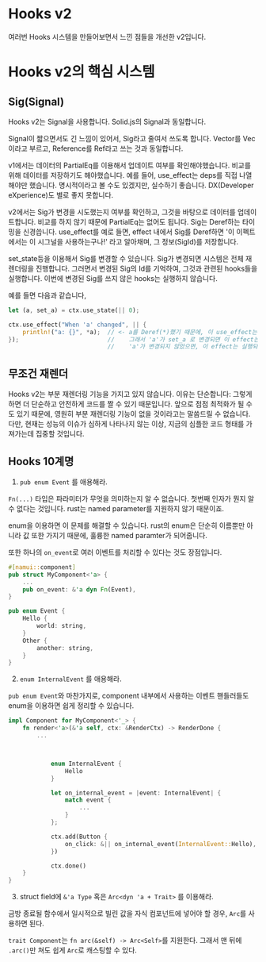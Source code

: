 # Hooks v2

여러번 Hooks 시스템을 만들어보면서 느낀 점들을 개선한 v2입니다.

# Hooks v2의 핵심 시스템

## Sig(Signal)

Hooks v2는 Signal을 사용합니다. Solid.js의 Signal과 동일합니다.

Signal이 짧으면서도 긴 느낌이 있어서, Sig라고 줄여서 쓰도록 합니다. Vector를 Vec이라고 부르고, Reference를 Ref라고 쓰는 것과 동일합니다.

v1에서는 데이터의 PartialEq를 이용해서 업데이트 여부를 확인해야했습니다. 비교를 위해 데이터를 저장하기도 해야했습니다.
예를 들어, use_effect는 deps를 직접 나열해야만 했습니다. 명시적이라고 볼 수도 있겠지만, 실수하기 좋습니다. DX(Developer eXperience)도 별로 좋지 못합니다.

v2에서는 Sig가 변경을 시도했는지 여부를 확인하고, 그것을 바탕으로 데이터를 업데이트합니다. 비교를 하지 않기 때문에 PartialEq는 없어도 됩니다.
Sig는 Deref하는 타이밍을 신경씁니다. use_effect를 예로 들면, effect 내에서 Sig를 Deref하면 '이 이펙트에서는 이 시그널을 사용하는구나!' 라고 알아채며, 그 정보(SigId)를 저장합니다.

set_state등을 이용해서 Sig를 변경할 수 있습니다. Sig가 변경되면 시스템은 전체 재 렌더링을 진행합니다. 그러면서 변경된 Sig의 Id를 기억하여, 그것과 관련된 hooks들을 실행합니다. 이번에 변경된 Sig를 쓰지 않은 hooks는 실행하지 않습니다.

예를 들면 다음과 같습니다,

```rust
let (a, set_a) = ctx.use_state(|| 0);

ctx.use_effect("When 'a' changed", || {
    println!("a: {}", *a);  // <- a를 Deref(*)했기 때문에, 이 use_effect는 'a'라는 Sig를 사용했다는 것을 저장합니다.
});                         //    그래서 'a'가 set_a 로 변경되면 이 effect는 재실행됩니다.
                            //    'a'가 변경되지 않았으면, 이 effect는 실행되지 않습니다.
```

## 무조건 재렌더

Hooks v2는 부분 재렌더링 기능을 가지고 있지 않습니다. 이유는 단순합니다: 그렇게 하면 더 단순하고 안전하게 코드를 짤 수 있기 때문입니다.
앞으로 점점 최적화가 될 수도 있기 때문에, 영원히 부분 재렌더링 기능이 없을 것이라고는 말씀드릴 수 없습니다. 다만, 현재는 성능의 이슈가 심하게 나타나지 않는 이상, 지금의 심플한 코드 형태를 가져가는데 집중할 것입니다.

## Hooks 10계명

1. `pub enum Event` 를 애용해라.

`Fn(...)` 타입은 파라미터가 무엇을 의미하는지 알 수 없습니다. 첫번째 인자가 뭔지 알 수 없다는 것입니다. rust는 named parameter를 지원하지 않기 때문이죠.

enum을 이용하면 이 문제를 해결할 수 있습니다. rust의 enum은 단순히 이름뿐만 아니라 값 또한 가지기 때문에, 훌륭한 named paramter가 되어줍니다.

또한 하나의 `on_event`로 여러 이벤트를 처리할 수 있다는 것도 장점입니다.

```rust
#[namui::component]
pub struct MyComponent<'a> {
    ...
    pub on_event: &'a dyn Fn(Event),
}

pub enum Event {
    Hello {
        world: string,
    }
    Other {
        another: string,
    }
}
```

2. `enum InternalEvent` 를 애용해라.

`pub enum Event`와 마찬가지로, component 내부에서 사용하는 이벤트 핸들러들도 enum을 이용하면 쉽게 정리할 수 있습니다.

```rust
impl Component for MyComponent<'_> {
    fn render<'a>(&'a self, ctx: &RenderCtx) -> RenderDone {
        ...



            enum InternalEvent {
                Hello
            }

            let on_internal_event = |event: InternalEvent| {
                match event {
                    ...
                }
            };

            ctx.add(Button {
                on_click: &|| on_internal_event(InternalEvent::Hello),
            })

            ctx.done()
    }
}
```

3. struct field에 `&'a Type` 혹은 `Arc<dyn 'a + Trait>` 를 이용해라.

금방 종료될 함수에서 일시적으로 빌린 값을 자식 컴포넌트에 넣어야 할 경우, `Arc`를 사용하면 된다.

`trait Component`는 `fn arc(&self) -> Arc<Self>`를 지원한다. 그래서 맨 뒤에 `.arc()`만 쳐도 쉽게 `Arc`로 캐스팅할 수 있다.
